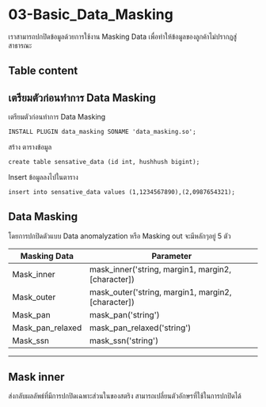 # 03-Basic_Data_Masking
เราสามารถปกปิดข้อมูลด้วยการใช้งาน Masking Data เพื่อทำให้ข้อมูลของลูกค้าไม่ปรากฎสู่สาธารณะ

## Table content

## เตรียมตัวก่อนทำการ Data Masking

เตรียมตัวก่อนทำการ Data Masking
``````markdown
INSTALL PLUGIN data_masking SONAME 'data_masking.so';
``````

สร้าง ตารางข้อมูล
``````markdown
create table sensative_data (id int, hushhush bigint);
``````

Insert ข้อมูลลงไปในตาราง
``````markdown
insert into sensative_data values (1,1234567890),(2,0987654321);
``````

## Data Masking
โดยการปกปิดตัวแบบ Data anomalyzation หรือ Masking out จะมีหลักๆอยู่ 5 ตัว

|Masking Data  | Parameter |
|--------------|-------------|
|Mask_inner| mask_inner('string, margin1, margin2, [character]) |
|Mask_outer| mask_outer('string, margin1, margin2, [character]) |
|Mask_pan| mask_pan('string') |
|Mask_pan_relaxed| mask_pan_relaxed('string') |
|Mask_ssn| mask_ssn('string') |

---
## Mask inner
ส่งกลับผลลัพธ์ที่มีการปกปิดเฉพาะส่วนในของสตริง สามารถเปลี่ยนตัวอักษรที่ใช้ในการปกปิดได้









``````markdown

``````